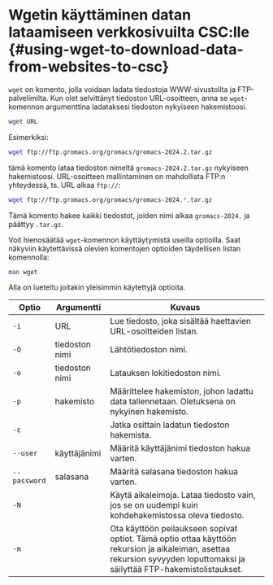 # Wgetin käyttäminen datan lataamiseen verkkosivuilta CSC:lle {#using-wget-to-download-data-from-websites-to-csc}

`wget` on komento, jolla voidaan ladata tiedostoja WWW-sivustoilta ja FTP-palvelimilta. Kun olet selvittänyt tiedoston URL-osoitteen, anna se `wget`-komennon argumenttina ladataksesi tiedoston nykyiseen hakemistoosi.

```bash
wget URL
```

Esimerkiksi:

```bash
wget ftp://ftp.gromacs.org/gromacs/gromacs-2024.2.tar.gz
```

tämä komento lataa tiedoston nimeltä `gromacs-2024.2.tar.gz` nykyiseen hakemistoosi. URL-osoitteen mallintaminen on mahdollista FTP:n yhteydessä, ts. URL alkaa `ftp://`:

```bash
wget ftp://ftp.gromacs.org/gromacs/gromacs-2024.*.tar.gz
```

Tämä komento hakee kaikki tiedostot, joiden nimi alkaa `gromacs-2024.` ja päättyy `.tar.gz`.

Voit hienosäätää `wget`-komennon käyttäytymistä useilla optioilla. Saat näkyviin käytettävissä olevien komentojen optioiden täydellisen listan komennolla:

```bash
man wget
```

Alla on lueteltu joitakin yleisimmin käytettyjä optioita.

|Optio       |Argumentti |Kuvaus         |
|------------|-----------|---------------|
|`-i`        |URL        |Lue tiedosto, joka sisältää haettavien URL-osoitteiden listan.|
|`-O`        |tiedoston nimi|Lähtötiedoston nimi.|
|`-o`        |tiedoston nimi|Latauksen lokitiedoston nimi.|
|`-p`        |hakemisto  |Määrittelee hakemiston, johon ladattu data tallennetaan. Oletuksena on nykyinen hakemisto.|
|`-c`        |           |Jatka osittain ladatun tiedoston hakemista.|
|`--user`    |käyttäjänimi|Määritä käyttäjänimi tiedoston hakua varten.|
|`--password`|salasana   |Määritä salasana tiedoston hakua varten.|
|`-N`        |           |Käytä aikaleimoja. Lataa tiedosto vain, jos se on uudempi kuin kohdehakemistossa oleva tiedosto.|
|`-m`        |           |Ota käyttöön peilaukseen sopivat optiot. Tämä optio ottaa käyttöön rekursion ja aikaleiman, asettaa rekursion syvyyden loputtomaksi ja säilyttää FTP-hakemistolistaukset.|

